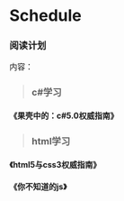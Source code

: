 # Schedule

### 阅读计划

内容：

 > ### c#学习
 #### 《果壳中的：c#5.0权威指南》

 > ### html学习
 #### 《html5与css3权威指南》
 #### 《你不知道的js》

